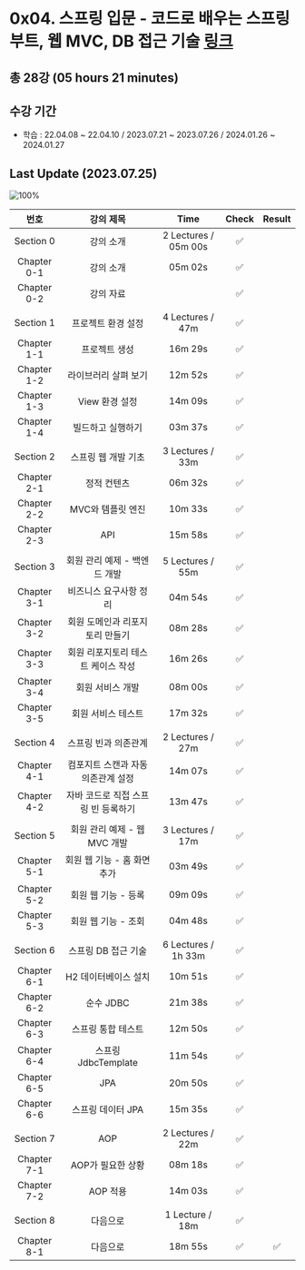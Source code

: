 # 0x04. 스프링 입문 - 코드로 배우는 스프링 부트, 웹 MVC, DB 접근 기술 [링크](https://www.inflearn.com/course/%EC%8A%A4%ED%94%84%EB%A7%81-%EC%9E%85%EB%AC%B8-%EC%8A%A4%ED%94%84%EB%A7%81%EB%B6%80%ED%8A%B8)

## 총 28강 (05 hours 21 minutes)

## 수강 기간 
- 학습          : 22.04.08 ~ 22.04.10 / 2023.07.21 ~ 2023.07.26 / 2024.01.26 ~ 2024.01.27    

## Last Update (2023.07.25)    

![100%](https://progress-bar.dev/28/?scale=28&title=progress&width=500&color=babaca&suffix=/98)


| 번호 | 강의 제목 | Time | Check | Result |
| :--: | :--: | :--: | :--: | :--: |
| Section 0 | 강의 소개 | 2 Lectures / 05m 00s | ✅ |  |
| Chapter 0-1 | 강의 소개 | 05m 02s | ✅ | |
| Chapter 0-2 | 강의 자료 | | ✅ | |
| | | | | |
| Section 1 | 프로젝트 환경 설정 | 4 Lectures / 47m | ✅ | |
| Chapter 1-1 | 프로젝트 생성 | 16m 29s | ✅ | | 
| Chapter 1-2 | 라이브러리 살펴 보기 | 12m 52s | ✅ | |
| Chapter 1-3 | View 환경 설정 | 14m 09s | ✅ | | 
| Chapter 1-4 | 빌드하고 실행하기 | 03m 37s | ✅ | |
| | | | | |
| Section 2 | 스프링 웹 개발 기초 | 3 Lectures / 33m | ✅ | |
| Chapter 2-1 | 정적 컨텐츠 | 06m 32s | ✅ | | 
| Chapter 2-2 | MVC와 템플릿 엔진 | 10m 33s | ✅ | |
| Chapter 2-3 | API | 15m 58s | ✅ | | 
| | | | | |
| Section 3 | 회원 관리 예제 - 백엔드 개발 | 5 Lectures / 55m | ✅ | |
| Chapter 3-1 | 비즈니스 요구사항 정리 | 04m 54s | ✅ | | 
| Chapter 3-2 | 회원 도메인과 리포지토리 만들기 | 08m 28s | ✅ | |
| Chapter 3-3 | 회원 리포지토리 테스트 케이스 작성 | 16m 26s | ✅ | | 
| Chapter 3-4 | 회원 서비스 개발 | 08m 00s | ✅ | | 
| Chapter 3-5 | 회원 서비스 테스트 | 17m 32s | ✅ | | 
| | | | | |
| Section 4 | 스프링 빈과 의존관계 | 2 Lectures / 27m | ✅ | | 
| Chapter 4-1 | 컴포지트 스캔과 자동 의존관계 설정  | 14m 07s | ✅ | | 
| Chapter 4-2 | 자바 코드로 직접 스프링 빈 등록하기 | 13m 47s | ✅ |  | 
| | | | | |
| Section 5 | 회원 관리 예제 - 웹 MVC 개발 | 3 Lectures / 17m | ✅ | | 
| Chapter 5-1 | 회원 웹 기능 - 홈 화면 추가 | 03m 49s | ✅ | | 
| Chapter 5-2 | 회원 웹 기능 - 등록 | 09m 09s | ✅ | | 
| Chapter 5-3 | 회원 웹 기능 - 조회 | 04m 48s | ✅ | | 
| | | | | |
| Section 6 | 스프링 DB 접근 기술 | 6 Lectures / 1h 33m | ✅ | | 
| Chapter 6-1 | H2 데이터베이스 설치 | 10m 51s | ✅ | | 
| Chapter 6-2 | 순수 JDBC | 21m 38s | ✅ | | 
| Chapter 6-3 | 스프링 통합 테스트 | 12m 50s | ✅ | | 
| Chapter 6-4 | 스프링 JdbcTemplate | 11m 54s | ✅ | | 
| Chapter 6-5 | JPA | 20m 50s | ✅ | | 
| Chapter 6-6 | 스프링 데이터 JPA | 15m 35s | ✅ | | 
| | | | | |
| Section 7 | AOP | 2 Lectures / 22m | ✅ | | 
| Chapter 7-1 | AOP가 필요한 상황  | 08m 18s | ✅ | | 
| Chapter 7-2 | AOP 적용 | 14m 03s | ✅ | | 
| | | | | |
| Section 8 | 다음으로 | 1 Lecture / 18m | ✅ | | 
| Chapter 8-1 | 다음으로  | 18m 55s | ✅ | ✅ | 

